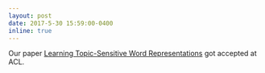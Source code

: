 ```yaml
---
layout: post
date: 2017-5-30 15:59:00-0400
inline: true
---
```


Our paper <a href="https://www.aclweb.org/anthology/P/P17/P17-2070.pdf" target="blank">Learning Topic-Sensitive Word Representations</a> got accepted at ACL. 
